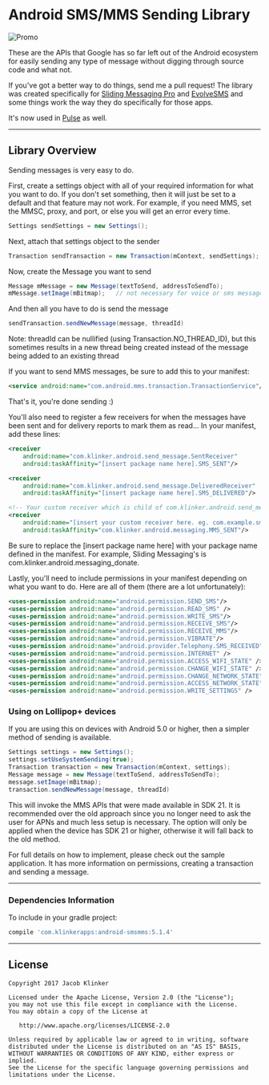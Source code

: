 # Android SMS/MMS Sending Library

![Promo](https://raw.githubusercontent.com/klinker41/android-smsmms/master/android-messaging.png)

These are the APIs that Google has so far left out of the Android ecosystem for easily sending any type of message without digging through source code and what not.

If you've got a better way to do things, send me a pull request! The library was created specifically for [Sliding Messaging Pro](https://play.google.com/store/apps/details?id=com.klinker.android.messaging_donate&hl=en) and [EvolveSMS](https://play.google.com/store/apps/details?id=com.klinker.android.evolve_sms&hl=en) and some things work the way they do specifically for those apps.

It's now used in [Pulse](https://play.google.com/store/apps/details?id=xyz.klinker.messenger) as well.

---

## Library Overview

Sending messages is very easy to do.

First, create a settings object with all of your required information for what you want to do. If you don't set something, then it will just be set to a default and that feature may not work. For example, if you need MMS, set the MMSC, proxy, and port, or else you will get an error every time.

``` java
Settings sendSettings = new Settings();
```

Next, attach that settings object to the sender

``` java
Transaction sendTransaction = new Transaction(mContext, sendSettings);
```

Now, create the Message you want to send

``` java
Message mMessage = new Message(textToSend, addressToSendTo);
mMessage.setImage(mBitmap);   // not necessary for voice or sms messages
```

And then all you have to do is send the message

``` java
sendTransaction.sendNewMessage(message, threadId)
```

Note: threadId can be nullified (using Transaction.NO_THREAD_ID), but this sometimes results in a new thread being created instead of the message being added to an existing thread

If you want to send MMS messages, be sure to add this to your manifest:

``` xml
<service android:name="com.android.mms.transaction.TransactionService"/>
```

That's it, you're done sending :)

You'll also need to register a few receivers for when the messages have been sent and for delivery reports to mark them as read... In your manifest, add these lines:

```xml
<receiver
    android:name="com.klinker.android.send_message.SentReceiver"
    android:taskAffinity="[insert package name here].SMS_SENT"/>

<receiver
    android:name="com.klinker.android.send_message.DeliveredReceiver"
    android:taskAffinity="[insert package name here].SMS_DELIVERED"/>

<!-- Your custom receiver which is child of com.klinker.android.send_message.MmsSentReceiver -->
<receiver
    android:name="[insert your custom receiver here. eg. com.example.sms_mms.receivers.MyMmsSentReceiver]"
    android:taskAffinity="com.klinker.android.messaging.MMS_SENT"/>
```

Be sure to replace the [insert package name here] with your package name defined in the manifest. For example, Sliding Messaging's is com.klinker.android.messaging_donate.

Lastly, you'll need to include permissions in your manifest depending on what you want to do. Here are all of them (there are a lot unfortunately):

```xml
<uses-permission android:name="android.permission.SEND_SMS"/>
<uses-permission android:name="android.permission.READ_SMS" />
<uses-permission android:name="android.permission.WRITE_SMS"/>
<uses-permission android:name="android.permission.RECEIVE_SMS"/>
<uses-permission android:name="android.permission.RECEIVE_MMS"/>
<uses-permission android:name="android.permission.VIBRATE"/>
<uses-permission android:name="android.provider.Telephony.SMS_RECEIVED" />
<uses-permission android:name="android.permission.INTERNET" />
<uses-permission android:name="android.permission.ACCESS_WIFI_STATE" />
<uses-permission android:name="android.permission.CHANGE_WIFI_STATE" />
<uses-permission android:name="android.permission.CHANGE_NETWORK_STATE" />
<uses-permission android:name="android.permission.ACCESS_NETWORK_STATE" />
<uses-permission android:name="android.permission.WRITE_SETTINGS" />
```

### Using on Lollipop+ devices

If you are using this on devices with Android 5.0 or higher, then a simpler method of sending is available.

``` java
Settings settings = new Settings();
settings.setUseSystemSending(true);
Transaction transaction = new Transaction(mContext, settings);
Message message = new Message(textToSend, addressToSendTo);
message.setImage(mBitmap);
transaction.sendNewMessage(message, threadId)
```

This will invoke the MMS APIs that were made available in SDK 21. It is recommended over the old approach since you no longer need to ask the user for APNs and much less setup is necessary. The option will only be applied when the device has SDK 21 or higher, otherwise it will fall back to the old method.

For full details on how to implement, please check out the sample application. It has more information on permissions, creating a transaction and sending a message.

---

### Dependencies Information

To include in your gradle project:

```groovy
compile 'com.klinkerapps:android-smsmms:5.1.4'
```

---

## License

    Copyright 2017 Jacob Klinker

    Licensed under the Apache License, Version 2.0 (the "License");
    you may not use this file except in compliance with the License.
    You may obtain a copy of the License at

       http://www.apache.org/licenses/LICENSE-2.0

    Unless required by applicable law or agreed to in writing, software
    distributed under the License is distributed on an "AS IS" BASIS,
    WITHOUT WARRANTIES OR CONDITIONS OF ANY KIND, either express or implied.
    See the License for the specific language governing permissions and
    limitations under the License.
